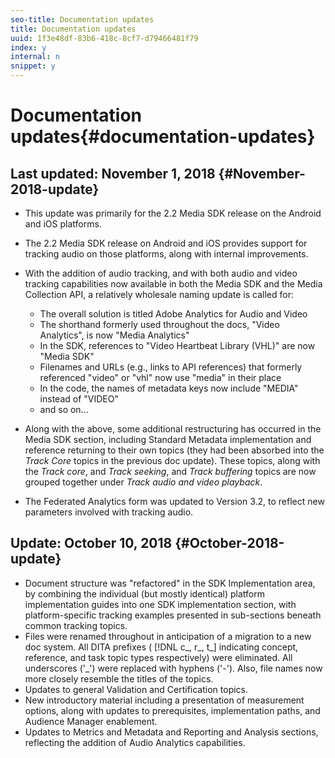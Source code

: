 ```yaml
---
seo-title: Documentation updates
title: Documentation updates
uuid: 1f3e48df-83b6-418c-8cf7-d79466481f79
index: y
internal: n
snippet: y
---
```


# Documentation updates{#documentation-updates}

## Last updated: November 1, 2018 {#November-2018-update}

* This update was primarily for the 2.2 Media SDK release on the Android and iOS platforms. 
* The 2.2 Media SDK release on Android and iOS provides support for tracking audio on those platforms, along with internal improvements.
* With the addition of audio tracking, and with both audio and video tracking capabilities now available in both the Media SDK and the Media Collection API, a relatively wholesale naming update is called for:

    * The overall solution is titled Adobe Analytics for Audio and Video
    * The shorthand formerly used throughout the docs, "Video Analytics", is now "Media Analytics"
    * In the SDK, references to "Video Heartbeat Library (VHL)" are now "Media SDK"
    * Filenames and URLs (e.g., links to API references) that formerly referenced "video" or "vhl" now use "media" in their place
    * In the code, the names of metadata keys now include "MEDIA" instead of "VIDEO"
    * and so on...

* Along with the above, some additional restructuring has occurred in the Media SDK section, including Standard Metadata implementation and reference returning to their own topics (they had been absorbed into the *Track Core* topics in the previous doc update). These topics, along with the *Track core*, and *Track seeking*, and *Track buffering* topics are now grouped together under *Track audio and video playback*.

* The Federated Analytics form was updated to Version 3.2, to reflect new parameters involved with tracking audio.

## Update: October 10, 2018 {#October-2018-update}

* Document structure was "refactored" in the SDK Implementation area, by combining the individual (but mostly identical) platform implementation guides into one SDK implementation section, with platform-specific tracking examples presented in sub-sections beneath common tracking topics. 
* Files were renamed throughout in anticipation of a migration to a new doc system. All DITA prefixes ( [!DNL c_, r_, t_] indicating concept, reference, and task topic types respectively) were eliminated. All underscores ('_') were replaced with hyphens ('-'). Also, file names now more closely resemble the titles of the topics.
* Updates to general Validation and Certification topics.
* New introductory material including a presentation of measurement options, along with updates to prerequisites, implementation paths, and Audience Manager enablement.
* Updates to Metrics and Metadata and Reporting and Analysis sections, reflecting the addition of Audio Analytics capabilities.

